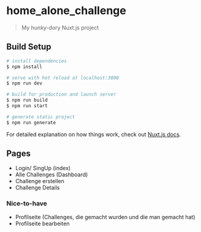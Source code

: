 # home_alone_challenge

> My hunky-dory Nuxt.js project

## Build Setup

```bash
# install dependencies
$ npm install

# serve with hot reload at localhost:3000
$ npm run dev

# build for production and launch server
$ npm run build
$ npm run start

# generate static project
$ npm run generate
```

For detailed explanation on how things work, check out [Nuxt.js docs](https://nuxtjs.org).

## Pages

- Login/ SingUp (index)
- Alle Challenges (Dashboard)
- Challenge erstellen
- Challenge Details

### Nice-to-have

- Profilseite (Challenges, die gemacht wurden und die man gemacht hat)
- Profilseite bearbeiten
